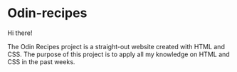 # Odin-recipes

Hi there!

The Odin Recipes project is a straight-out website created with HTML and CSS. The purpose of this project is to apply all my knowledge on HTML and CSS in the past weeks. 
